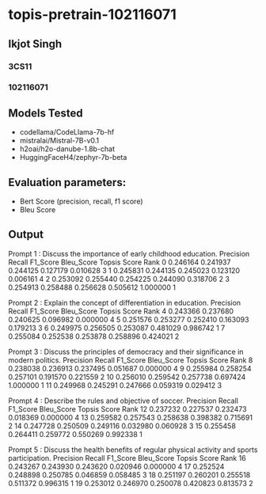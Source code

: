 # topis-pretrain-102116071
## Ikjot Singh
### 3CS11
### 102116071


## Models Tested
- codellama/CodeLlama-7b-hf
- mistralai/Mistral-7B-v0.1
- h2oai/h2o-danube-1.8b-chat
- HuggingFaceH4/zephyr-7b-beta

## Evaluation parameters:
- Bert Score (precision, recall, f1 score)
- Bleu Score

## Output

Prompt  1 : Discuss the importance of early childhood education.
   Precision    Recall  F1_Score  Bleu_Score  Topsis Score  Rank
0   0.246164  0.241937  0.244125    0.127179      0.010628     3
1   0.245831  0.244135  0.245023    0.123120      0.006161     4
2   0.253092  0.255440  0.254225    0.244090      0.318706     2
3   0.254913  0.258488  0.256628    0.505612      1.000000     1


Prompt  2 : Explain the concept of differentiation in education.
   Precision    Recall  F1_Score  Bleu_Score  Topsis Score  Rank
4   0.243366  0.237680  0.240625    0.096982      0.000000     4
5   0.251576  0.253277  0.252410    0.163093      0.179213     3
6   0.249975  0.256505  0.253087    0.481029      0.986742     1
7   0.255084  0.252538  0.253878    0.258896      0.424021     2


Prompt  3 : Discuss the principles of democracy and their significance in modern politics.
    Precision    Recall  F1_Score  Bleu_Score  Topsis Score  Rank
8    0.238038  0.236913  0.237495    0.051687      0.000000     4
9    0.255984  0.258254  0.257101    0.191570      0.221559     2
10   0.256010  0.259542  0.257738    0.697424      1.000000     1
11   0.249968  0.245291  0.247666    0.059319      0.029412     3


Prompt  4 : Describe the rules and objective of soccer.
    Precision    Recall  F1_Score  Bleu_Score  Topsis Score  Rank
12   0.237232  0.227537  0.232473    0.018369      0.000000     4
13   0.259582  0.257543  0.258638    0.398382      0.715691     2
14   0.247728  0.250509  0.249116    0.032980      0.060928     3
15   0.255458  0.264411  0.259772    0.550269      0.992338     1


Prompt  5 : Discuss the health benefits of regular physical activity and sports participation.
    Precision    Recall  F1_Score  Bleu_Score  Topsis Score  Rank
16   0.243267  0.243930  0.243620    0.020946      0.000000     4
17   0.252524  0.248898  0.250785    0.046859      0.058485     3
18   0.251197  0.260201  0.255518    0.511372      0.996315     1
19   0.253012  0.246970  0.250078    0.420823      0.813573     2
